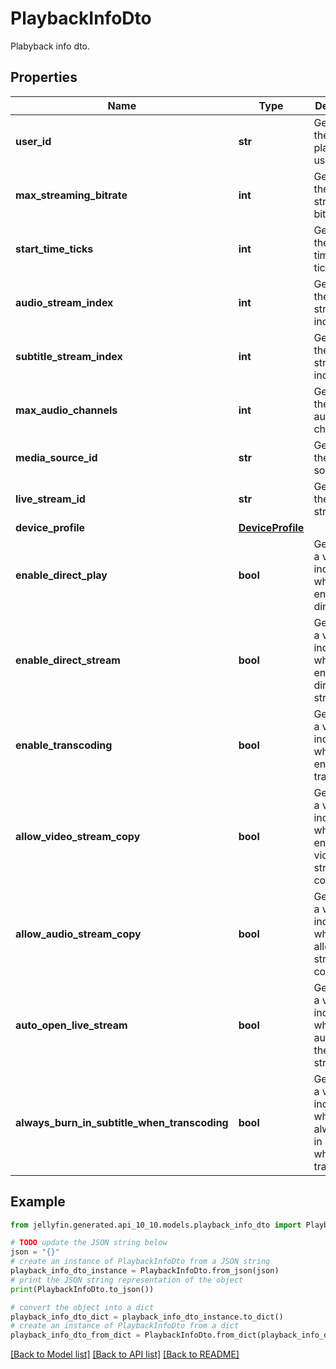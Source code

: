 # PlaybackInfoDto

Plabyback info dto.

## Properties

Name | Type | Description | Notes
------------ | ------------- | ------------- | -------------
**user_id** | **str** | Gets or sets the playback userId. | [optional] 
**max_streaming_bitrate** | **int** | Gets or sets the max streaming bitrate. | [optional] 
**start_time_ticks** | **int** | Gets or sets the start time in ticks. | [optional] 
**audio_stream_index** | **int** | Gets or sets the audio stream index. | [optional] 
**subtitle_stream_index** | **int** | Gets or sets the subtitle stream index. | [optional] 
**max_audio_channels** | **int** | Gets or sets the max audio channels. | [optional] 
**media_source_id** | **str** | Gets or sets the media source id. | [optional] 
**live_stream_id** | **str** | Gets or sets the live stream id. | [optional] 
**device_profile** | [**DeviceProfile**](DeviceProfile.md) |  | [optional] 
**enable_direct_play** | **bool** | Gets or sets a value indicating whether to enable direct play. | [optional] 
**enable_direct_stream** | **bool** | Gets or sets a value indicating whether to enable direct stream. | [optional] 
**enable_transcoding** | **bool** | Gets or sets a value indicating whether to enable transcoding. | [optional] 
**allow_video_stream_copy** | **bool** | Gets or sets a value indicating whether to enable video stream copy. | [optional] 
**allow_audio_stream_copy** | **bool** | Gets or sets a value indicating whether to allow audio stream copy. | [optional] 
**auto_open_live_stream** | **bool** | Gets or sets a value indicating whether to auto open the live stream. | [optional] 
**always_burn_in_subtitle_when_transcoding** | **bool** | Gets or sets a value indicating whether always burn in subtitles when transcoding. | [optional] 

## Example

```python
from jellyfin.generated.api_10_10.models.playback_info_dto import PlaybackInfoDto

# TODO update the JSON string below
json = "{}"
# create an instance of PlaybackInfoDto from a JSON string
playback_info_dto_instance = PlaybackInfoDto.from_json(json)
# print the JSON string representation of the object
print(PlaybackInfoDto.to_json())

# convert the object into a dict
playback_info_dto_dict = playback_info_dto_instance.to_dict()
# create an instance of PlaybackInfoDto from a dict
playback_info_dto_from_dict = PlaybackInfoDto.from_dict(playback_info_dto_dict)
```
[[Back to Model list]](README.md#documentation-for-models) [[Back to API list]](README.md#documentation-for-api-endpoints) [[Back to README]](README.md)


